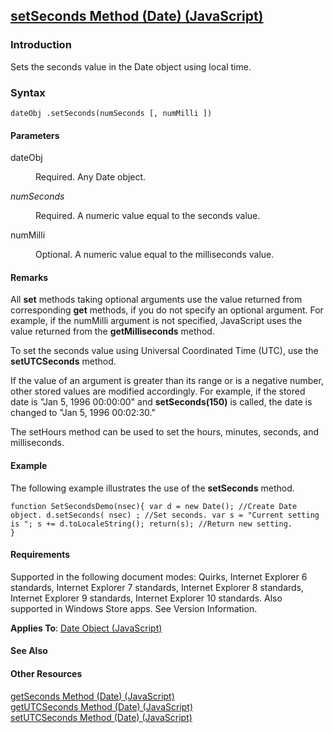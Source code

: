 ## [setSeconds Method (Date) (JavaScript)](setSeconds-Method__Date.html)

### Introduction 

 Sets the seconds value in the Date object using local time.

### Syntax 

```
dateObj .setSeconds(numSeconds [, numMilli ])
```

#### Parameters 

<div id="sectionSection0" class="section" name="collapseableSection" style="" expanded="true">
  <dl class="authored">
    <dt>
      <span class="parameter" sdata="paramReference" xmlns:util="util">dateObj</span>
    </dt>
    <dd>
      <p xmlns:util="util">
        Required. Any <span sdata="langKeyword" value="Date"><span class="keyword">Date</span></span> object.
      </p>
    </dd>
    <dt>
      <i xmlns:util="util">numSeconds</i>
    </dt>
    <dd>
      <p xmlns:util="util">
        Required. A numeric value equal to the seconds value.
      </p>
    </dd>
    <dt>
      <span class="parameter" sdata="paramReference" xmlns:util="util">numMilli</span>
    </dt>
    <dd>
      <p xmlns:util="util">
        Optional. A numeric value equal to the milliseconds value.
      </p>
    </dd>
  </dl>
</div>

#### Remarks 

<div id="languageReferenceRemarksSection" class="section" name="collapseableSection" style="">
  <p xmlns:util="util">
    All <b>set</b> methods taking optional arguments use the value returned from corresponding <b>get</b> methods, if you do not specify an optional argument. For example, if the <span class=
    "parameter" sdata="paramReference">numMilli</span> argument is not specified, JavaScript uses the value returned from the <b>getMilliseconds</b> method.
  </p>
  <p xmlns:util="util">
    To set the seconds value using Universal Coordinated Time (UTC), use the <b>setUTCSeconds</b> method.
  </p>
  <p xmlns:util="util">
    If the value of an argument is greater than its range or is a negative number, other stored values are modified accordingly. For example, if the stored date is "Jan 5, 1996 00:00:00" and
    <b>setSeconds(150)</b> is called, the date is changed to "Jan 5, 1996 00:02:30."
  </p>
  <p xmlns:util="util">
    The <span sdata="langKeyword" value="setHours"><span class="keyword">setHours</span></span> method can be used to set the hours, minutes, seconds, and milliseconds.
  </p>
</div>

#### Example 

<p xmlns:util="util">
  The following example illustrates the use of the <b>setSeconds</b> method.
</p>

```
function SetSecondsDemo(nsec){ var d = new Date(); //Create Date object. d.setSeconds( nsec) ; //Set seconds. var s = "Current setting is "; s += d.toLocaleString(); return(s); //Return new setting.
}
```

#### Requirements 

<div id="requirementsTitleSection" class="section" name="collapseableSection" style="">
  <p xmlns:util="util"></p>
  <p>
    Supported in the following document modes: Quirks, Internet Explorer 6 standards, Internet Explorer 7 standards, Internet Explorer 8 standards, Internet Explorer 9 standards, Internet Explorer 10
    standards. Also supported in Windows Store apps. See Version Information.
  </p>
  <p xmlns:util="util">
    <b>Applies To</b>: <span sdata="link"><a href="ce2202bb-7ec9-4f5a-bf48-3a04feff283e.htm">Date Object (JavaScript)</a></span>
  </p>
</div>

#### See Also 

<div id="seeAlsoSection" class="section" name="collapseableSection" style="">
  <h4 class="subHeading">
    Other Resources
  </h4>
  <div class="seeAlsoStyle">
    <span sdata="link" xmlns:util="util"><a href="97b10674-af0b-4681-a846-38f972196501.htm">getSeconds Method (Date) (JavaScript)</a></span>
  </div>
  <div class="seeAlsoStyle">
    <span sdata="link" xmlns:util="util"><a href="2d8ea7dc-79f8-4a9b-b2ab-732db2bcd5fd.htm">getUTCSeconds Method (Date) (JavaScript)</a></span>
  </div>
  <div class="seeAlsoStyle">
    <span sdata="link" xmlns:util="util"><a href="e035e282-b39d-4d1d-8771-c17542fd6493.htm">setUTCSeconds Method (Date) (JavaScript)</a></span>
  </div>
</div>

